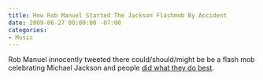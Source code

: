 ```yaml
---
title: How Rob Manuel Started The Jackson Flashmob By Accident
date: 2009-06-27 00:00:00 -07:00
categories:
- Music
---
```


<p>Rob Manuel innocently tweeted there could/should/might be be a flash mob celebrating Michael Jackson and people <a href="http://www.robmanuel.com/2009/06/27/how-i-started-the-jacko-flashmob-by-accident/">did what they do best</a>.</p>
